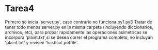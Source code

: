 # Tarea4
Primero se inicia 'server.py', caso contrario no funciona py1.py3
Tratar de tener todo menos server.py en la misma carpeta (incluyendo diccionarios, archivos, etc), para probar rapidamente las operaciones asimetricas se incorpora 'plaint.txt',si se desea correr el programa completo, no incluyan 'plaint.txt' y revisen 'hashcat.potfile'.
